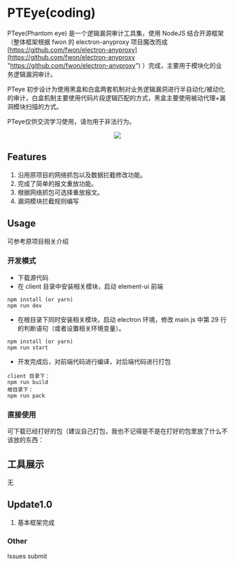 # PTEye(coding) #

PTeye(Phantom eye) 是一个逻辑漏洞审计工具集，使用 NodeJS 结合开源框架（整体框架根据 fwon 的 electron-anyproxy 项目魔改而成 [https://github.com/fwon/electron-anyproxy](https://github.com/fwon/electron-anyproxy "https://github.com/fwon/electron-anyproxy") ）完成，主要用于模块化的业务逻辑漏洞审计。

PTeye 初步设计为使用黑盒和白盒两套机制对业务逻辑漏洞进行半自动化/被动化的审计，白盒机制主要使用代码片段逻辑匹配的方式，黑盒主要使用被动代理+漏洞模块扫描的方式。

PTeye仅供交流学习使用，请勿用于非法行为。

<img src="http://phantom0301.cc/achiveimg/20170901103835.jpg" style="position: relative;left: 50%;transform: translate(-50%,0%);" />


## Features ##

1. 沿用原项目的网络抓包以及数据拦截修改功能。
2. 完成了简单的报文重放功能。
3. 根据网络抓包可选择重放报文。
4. 漏洞模块拦截规则编写  

## Usage ##

可参考原项目相关介绍

### 开发模式 ###

- 下载源代码
- 在 client 目录中安装相关模块，启动 element-ui 前端

``` 
npm install (or yarn)
npm run dev
```

- 在根目录下同时安装相关模块，启动 electron 环境，修改 main.js 中第 29 行的判断语句（或者设置相关环境变量）。

```
npm install (or yarn)
npm run start
```

- 开发完成后，对前端代码进行编译，对后端代码进行打包

```
client 目录下：
npm run build
根目录下：
npm run pack
```

### 直接使用 ###

可下载已经打好的包（建议自己打包，我也不记得是不是在打好的包里放了什么不该放的东西：



## 工具展示 ##

   无

## Update1.0 ##

1. 基本框架完成


### Other ###

Issues submit

